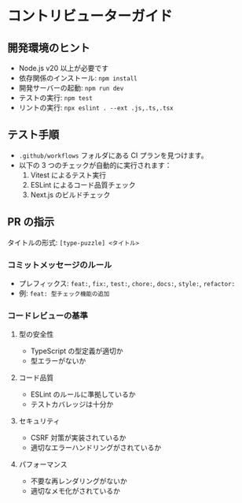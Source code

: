 # コントリビューターガイド

## 開発環境のヒント

- Node.js v20 以上が必要です
- 依存関係のインストール: `npm install`
- 開発サーバーの起動: `npm run dev`
- テストの実行: `npm test`
- リントの実行: `npx eslint . --ext .js,.ts,.tsx`

## テスト手順

- `.github/workflows` フォルダにある CI プランを見つけます。
- 以下の 3 つのチェックが自動的に実行されます：
  1. Vitest によるテスト実行
  2. ESLint によるコード品質チェック
  3. Next.js のビルドチェック

## PR の指示

タイトルの形式: `[type-puzzle] <タイトル>`

### コミットメッセージのルール

- プレフィックス: `feat:`, `fix:`, `test:`, `chore:`, `docs:`, `style:`, `refactor:`
- 例: `feat: 型チェック機能の追加`

### コードレビューの基準

1. 型の安全性

   - TypeScript の型定義が適切か
   - 型エラーがないか

2. コード品質

   - ESLint のルールに準拠しているか
   - テストカバレッジは十分か

3. セキュリティ

   - CSRF 対策が実装されているか
   - 適切なエラーハンドリングがされているか

4. パフォーマンス
   - 不要な再レンダリングがないか
   - 適切なメモ化がされているか
